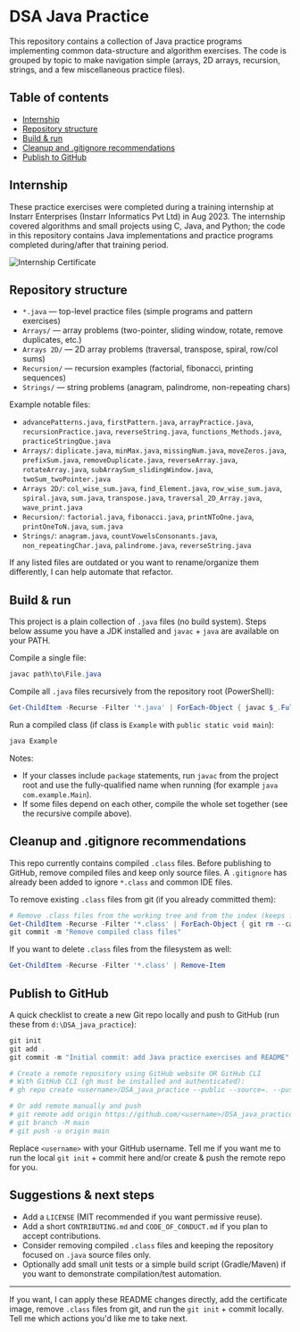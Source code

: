 
# DSA Java Practice

This repository contains a collection of Java practice programs implementing common data-structure and algorithm exercises. The code is grouped by topic to make navigation simple (arrays, 2D arrays, recursion, strings, and a few miscellaneous practice files).

## Table of contents

- [Internship](#internship)
- [Repository structure](#repository-structure)
- [Build & run](#build--run)
- [Cleanup and .gitignore recommendations](#cleanup-and-gitignore-recommendations)
- [Publish to GitHub](#publish-to-github)

## Internship

These practice exercises were completed during a training internship at Instarr Enterprises (Instarr Informatics Pvt Ltd) in Aug 2023. The internship covered algorithms and small projects using C, Java, and Python; the code in this repository contains Java implementations and practice programs completed during/after that training period.

![Internship Certificate](./Instarr.png.png)

## Repository structure

- `*.java` — top-level practice files (simple programs and pattern exercises)
- `Arrays/` — array problems (two-pointer, sliding window, rotate, remove duplicates, etc.)
- `Arrays 2D/` — 2D array problems (traversal, transpose, spiral, row/col sums)
- `Recursion/` — recursion examples (factorial, fibonacci, printing sequences)
- `Strings/` — string problems (anagram, palindrome, non-repeating chars)

Example notable files:

- `advancePatterns.java`, `firstPattern.java`, `arrayPractice.java`, `recursionPractice.java`, `reverseString.java`, `functions_Methods.java`, `practiceStringQue.java`
- `Arrays/`: `diplicate.java`, `minMax.java`, `missingNum.java`, `moveZeros.java`, `prefixSum.java`, `removeDuplicate.java`, `reverseArray.java`, `rotateArray.java`, `subArraySum_slidingWindow.java`, `twoSum_twoPointer.java`
- `Arrays 2D/`: `col_wise_sum.java`, `find_Element.java`, `row_wise_sum.java`, `spiral.java`, `sum.java`, `transpose.java`, `traversal_2D_Array.java`, `wave_print.java`
- `Recursion/`: `factorial.java`, `fibonacci.java`, `printNToOne.java`, `printOneToN.java`, `sum.java`
- `Strings/`: `anagram.java`, `countVowelsConsonants.java`, `non_repeatingChar.java`, `palindrome.java`, `reverseString.java`

If any listed files are outdated or you want to rename/organize them differently, I can help automate that refactor.

## Build & run

This project is a plain collection of `.java` files (no build system). Steps below assume you have a JDK installed and `javac` + `java` are available on your PATH.

Compile a single file:

```powershell
javac path\to\File.java
```

Compile all `.java` files recursively from the repository root (PowerShell):

```powershell
Get-ChildItem -Recurse -Filter '*.java' | ForEach-Object { javac $_.FullName }
```

Run a compiled class (if class is `Example` with `public static void main`):

```powershell
java Example
```

Notes:
- If your classes include `package` statements, run `javac` from the project root and use the fully-qualified name when running (for example `java com.example.Main`).
- If some files depend on each other, compile the whole set together (see the recursive compile above).

## Cleanup and .gitignore recommendations

This repo currently contains compiled `.class` files. Before publishing to GitHub, remove compiled files and keep only source files. A `.gitignore` has already been added to ignore `*.class` and common IDE files.

To remove existing `.class` files from git (if you already committed them):

```powershell
# Remove .class files from the working tree and from the index (keeps files locally but removes from git)
Get-ChildItem -Recurse -Filter '*.class' | ForEach-Object { git rm --cached $_.FullName }
git commit -m "Remove compiled class files"
```

If you want to delete `.class` files from the filesystem as well:

```powershell
Get-ChildItem -Recurse -Filter '*.class' | Remove-Item
```

## Publish to GitHub

A quick checklist to create a new Git repo locally and push to GitHub (run these from `d:\DSA_java_practice`):

```powershell
git init
git add .
git commit -m "Initial commit: add Java practice exercises and README"

# Create a remote repository using GitHub website OR GitHub CLI
# With GitHub CLI (gh must be installed and authenticated):
# gh repo create <username>/DSA_java_practice --public --source=. --push

# Or add remote manually and push
# git remote add origin https://github.com/<username>/DSA_java_practice.git
# git branch -M main
# git push -u origin main
```

Replace `<username>` with your GitHub username. Tell me if you want me to run the local `git init` + commit here and/or create & push the remote repo for you.

## Suggestions & next steps

- Add a `LICENSE` (MIT recommended if you want permissive reuse).
- Add a short `CONTRIBUTING.md` and `CODE_OF_CONDUCT.md` if you plan to accept contributions.
- Consider removing compiled `.class` files and keeping the repository focused on `.java` source files only.
- Optionally add small unit tests or a simple build script (Gradle/Maven) if you want to demonstrate compilation/test automation.

---

If you want, I can apply these README changes directly, add the certificate image, remove `.class` files from git, and run the `git init` + commit locally. Tell me which actions you'd like me to take next.






